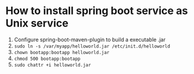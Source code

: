 # How to install spring boot service as Unix service

1. Configure spring-boot-maven-plugin to build a executable .jar
2. `sudo ln -s /var/myapp/helloworld.jar /etc/init.d/helloworld`
3. `chown bootapp:bootapp helloworld.jar`
4. `chmod 500 bootapp:bootapp`
5. `sudo chattr +i helloworld.jar`